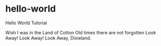 # hello-world
Hello World Tutorial

Wish I was in the Land of Cotton
Old times there are not forgotten
Look Away!  Look Away!
Look Away, Dixieland.
